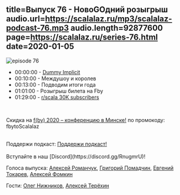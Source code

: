 title=Выпуск 76 - НовоGOдний розыгрыш
audio.url=https://scalalaz.ru/mp3/scalalaz-podcast-76.mp3
audio.length=92877600
page=https://scalalaz.ru/series-76.html
date=2020-01-05
----
![episode 76](https://scalalaz.ru/img/episode76.jpg)

* 00:00:00 - [Dummy Implicit](https://medium.com/@antoine.doeraene/how-i-discovered-the-dummyimplicit-in-scala-5b471dca42dc)
* 00:10:00 - Междушоу и королев
* 00:13:00 - Подводим итоги года
* 01:01:00 - Розыгрыш билета на Fby
* 01:29:00 - [r/scala 30K subscribers](https://www.reddit.com/r/scala/comments/efcvwv/rscala_hit_30k_subscribers_yesterday/)

<br/>

Скидка на  [f(by) 2020 – конференцию в Минске!](https://fby.dev/) по промокоду: fbytoScalalaz

<br/>
Поддержи подкаст:
<a href="https://www.patreon.com/bePatron?u=8074802" data-patreon-widget-type="become-patron-button">Поддержи подкаст!</a><script async src="https://c6.patreon.com/becomePatronButton.bundle.js"></script>
<br/>

<br/>
Вступайте в наш [Discord](https://discord.gg/RnugmrU)!
<br/>

Голоса выпуска:
[Алексей Романчук](https://github.com/13h3r),
[Григорий Помадчин](https://github.com/pomadchin),
[Евгений Токарев](https://twitter.com/strobegen),
[Алексей Фомкин](https://github.com/fomkin)

Гости:
[Олег Нижников](https://github.com/Odomontois),
[Алексей Терёхин](https://github.com/daron666)
